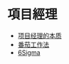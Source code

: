 # 項目經理

* [项目经理的本质](/pm/xiang-mu-jing-li/xiang-mu-jing-li-de-ben-zhi.md)
* [番茄工作法](/pm/xiang-mu-jing-li/fan-qie-gong-zuo-fa.md)
* [6Sigma](/pm/xiang-mu-jing-li/6sigma.md)